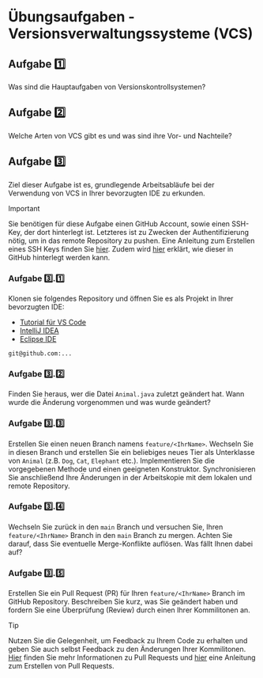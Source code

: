 # Übungsaufgaben - Versionsverwaltungssysteme (VCS)

## Aufgabe 1️⃣
Was sind die Hauptaufgaben von Versionskontrollsystemen?

## Aufgabe 2️⃣
Welche Arten von VCS gibt es und was sind ihre Vor- und Nachteile?

## Aufgabe 3️⃣
Ziel dieser Aufgabe ist es, grundlegende Arbeitsabläufe bei der Verwendung von VCS in Ihrer bevorzugten IDE zu erkunden.

> [!IMPORTANT] 
> Sie benötigen für diese Aufgabe einen GitHub Account, sowie einen SSH-Key, der dort hinterlegt ist. Letzteres ist zu Zwecken der Authentifizierung nötig, um in das remote Repository zu pushen. Eine Anleitung zum Erstellen eines SSH Keys finden Sie [hier](https://docs.github.com/en/authentication/connecting-to-github-with-ssh/generating-a-new-ssh-key-and-adding-it-to-the-ssh-agent). Zudem wird [hier](https://docs.github.com/en/authentication/connecting-to-github-with-ssh/adding-a-new-ssh-key-to-your-github-account) erklärt, wie dieser in GitHub hinterlegt werden kann.

### Aufgabe 3️⃣.1️⃣
Klonen sie folgendes Repository und öffnen Sie es als Projekt in Ihrer bevorzugten IDE:
- [Tutorial für VS Code](https://code.visualstudio.com/docs/sourcecontrol/intro-to-git#_open-a-git-repository)
- [IntelliJ IDEA](https://www.jetbrains.com/help/idea/set-up-a-git-repository.html#clone-repo)
- [Eclipse IDE](https://wiki.eclipse.org/EGit/User_Guide/Remote#Cloning_remote_Repositories)
```
git@github.com:...
```

### Aufgabe 3️⃣.2️⃣
Finden Sie heraus, wer die Datei `Animal.java` zuletzt geändert hat. Wann wurde die Änderung vorgenommen und was wurde geändert?

### Aufgabe 3️⃣.3️⃣
Erstellen Sie einen neuen Branch namens `feature/<IhrName>`. Wechseln Sie in diesen Branch und erstellen Sie ein beliebiges neues Tier als Unterklasse von `Animal` (z.B. `Dog`, `Cat`, `Elephant` etc.). Implementieren Sie die vorgegebenen Methode und einen geeigneten Konstruktor. Synchronisieren Sie anschließend Ihre Änderungen in der Arbeitskopie mit dem lokalen und remote Repository.

### Aufgabe 3️⃣.4️⃣
Wechseln Sie zurück in den `main` Branch und versuchen Sie, Ihren `feature/<IhrName>` Branch in den `main` Branch zu mergen. Achten Sie darauf, dass Sie eventuelle Merge-Konflikte auflösen. Was fällt Ihnen dabei auf?

### Aufgabe 3️⃣.5️⃣
Erstellen Sie ein Pull Request (PR) für Ihren `feature/<IhrName>` Branch im GitHub Repository. Beschreiben Sie kurz, was Sie geändert haben und fordern Sie eine Überprüfung (Review) durch einen Ihrer Kommilitonen an.
> [!TIP]
> Nutzen Sie die Gelegenheit, um Feedback zu Ihrem Code zu erhalten und geben Sie auch selbst Feedback zu den Änderungen Ihrer Kommilitonen.
> [Hier](https://docs.github.com/en/pull-requests/collaborating-with-pull-requests/proposing-changes-to-your-work-with-pull-requests/about-pull-requests) finden Sie mehr Informationen zu Pull Requests und [hier](https://docs.github.com/en/pull-requests/collaborating-with-pull-requests/reviewing-changes) eine Anleitung zum Erstellen von Pull Requests.
